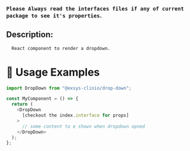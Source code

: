 ### `Please Always read the interfaces files if any of current package to see it's properties`.

## Description:

```sh
  React component to render a dropdown.
```

# 🔨 Usage Examples

```typescript
import DropDown from "@exsys-clinio/drop-down";

const MyComponent = () => {
  return (
    <DropDown
      [checkout the index.interface for props]
    >
      // some content to e shown when dropdown opned
    </DropDown>
  );
};
```
